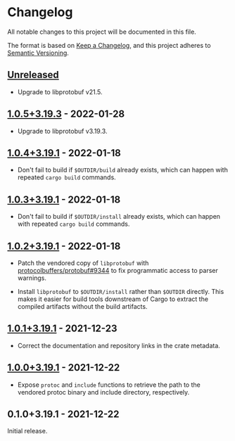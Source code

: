 # Changelog

All notable changes to this project will be documented in this file.

The format is based on [Keep a Changelog], and this project adheres to [Semantic
Versioning].

<!-- #release:next-header -->

## [Unreleased] <!-- #release:date -->

* Upgrade to libprotobuf v21.5.

## [1.0.5+3.19.3] - 2022-01-28

* Upgrade to libprotobuf v3.19.3.

## [1.0.4+3.19.1] - 2022-01-18

* Don't fail to build if `$OUTDIR/build` already exists, which can happen with
  repeated `cargo build` commands.

## [1.0.3+3.19.1] - 2022-01-18

* Don't fail to build if `$OUTDIR/install` already exists, which can happen
  with repeated `cargo build` commands.

## [1.0.2+3.19.1] - 2022-01-18

* Patch the vendored copy of `libprotobuf` with [protocolbuffers/protobuf#9344]
  to fix programmatic access to parser warnings.

* Install `libprotobuf` to `$OUTDIR/install` rather than `$OUTDIR` directly.
  This makes it easier for build tools downstream of Cargo to extract the
  compiled artifacts without the build artifacts.

## [1.0.1+3.19.1] - 2021-12-23

* Correct the documentation and repository links in the crate metadata.

## [1.0.0+3.19.1] - 2021-12-22

* Expose `protoc` and `include` functions to retrieve the path to the vendored
  protoc binary and include directory, respectively.

## 0.1.0+3.19.1 - 2021-12-22

Initial release.

<!-- #release:next-url -->
[Unreleased]: https://github.com/MaterializeInc/rust-protobuf-native/compare/protobuf-src-v1.0.5+3.19.3...HEAD
[1.0.5+3.19.3]: https://github.com/MaterializeInc/rust-protobuf-native/compare/protobuf-src-v1.0.4+3.19.1...protobuf-src-v1.0.5+3.19.3
[1.0.4+3.19.1]: https://github.com/MaterializeInc/rust-protobuf-native/compare/protobuf-src-v1.0.3+3.19.1...protobuf-src-v1.0.4+3.19.1
[1.0.3+3.19.1]: https://github.com/MaterializeInc/rust-protobuf-native/compare/protobuf-src-v1.0.2+3.19.1...protobuf-src-v1.0.3+3.19.1
[1.0.2+3.19.1]: https://github.com/MaterializeInc/rust-protobuf-native/compare/protobuf-src-v1.0.1+3.19.1...protobuf-src-v1.0.2+3.19.1
[1.0.1+3.19.1]: https://github.com/MaterializeInc/rust-protobuf-native/compare/protobuf-src-v1.0.0+3.19.1...protobuf-src-v1.0.1+3.19.1
[1.0.0+3.19.1]: https://github.com/MaterializeInc/rust-protobuf-native/compare/protobuf-src-v0.1.0+3.19.1...protobuf-src-v1.0.0+3.19.1

[Keep a Changelog]: https://keepachangelog.com/en/1.0.0/
[Semantic Versioning]: https://semver.org/spec/v2.0.0.html
[protocolbuffers/protobuf#9344]: https://github.com/protocolbuffers/protobuf/pull/9344
